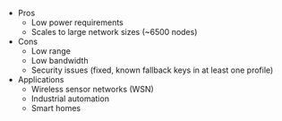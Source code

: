 - Pros
	- Low power requirements
	- Scales to large network sizes (~6500 nodes)
- Cons
	- Low range
	- Low bandwidth
	- Security issues (fixed, known fallback keys in at least one profile)
- Applications
	- Wireless sensor networks (WSN)
	- Industrial automation
	- Smart homes